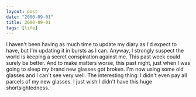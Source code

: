 ```yaml
---
layout: post
date: "2000-09-01"
title: 2000-09-01
tags: [life]
---
```

I haven't been having as much time to update my diary as I'd expect
to have, but I'm updating it in bursts as I can. Anyway, I strongly
suspect the world is keeping a secret conspiration against me. This
past week could surely be better. And to make matters worse, this
past night, just when I was going to sleep my brand new glasses got
broken. I'm now using some old glasses and I can't see very well.
The interesting thing: I didn't even pay all parcels of my new
glasses. I just wish I didn't have this huge shortsightedness.

